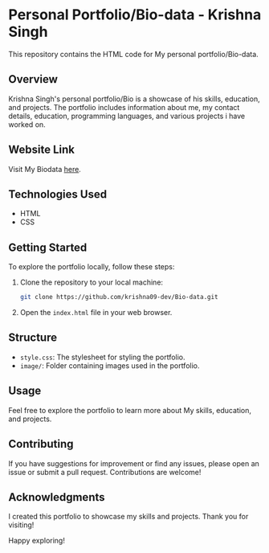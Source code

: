 # Personal Portfolio/Bio-data - Krishna Singh

This repository contains the HTML code for My personal portfolio/Bio-data.

## Overview

Krishna Singh's personal portfolio/Bio is a showcase of his skills, education, and projects. The portfolio includes information about me, my contact details, education, programming languages, and various projects i have worked on.

## Website Link

Visit My Biodata [here](insert_your_deployed_website_link).

## Technologies Used

- HTML
- CSS


## Getting Started

To explore the portfolio locally, follow these steps:

1. Clone the repository to your local machine:
   ```bash
   git clone https://github.com/krishna09-dev/Bio-data.git
2. Open the `index.html` file in your web browser.

## Structure

- `style.css`: The stylesheet for styling the portfolio.
- `image/`: Folder containing images used in the portfolio.

## Usage

Feel free to explore the portfolio to learn more about My skills, education, and projects.

## Contributing

If you have suggestions for improvement or find any issues, please open an issue or submit a pull request. Contributions are welcome!

## Acknowledgments

I created this portfolio to showcase my skills and projects. Thank you for visiting!

Happy exploring!
